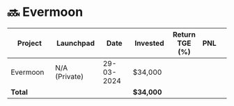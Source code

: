 # 🔜 Evermoon



<table data-full-width="true"><thead><tr><th width="152">Project</th><th width="138">Launchpad</th><th width="132">Date</th><th width="133">Invested</th><th>Return TGE (%)</th><th>PNL</th><th></th></tr></thead><tbody><tr><td>Evermoon</td><td>N/A (Private)</td><td>29-03-2024</td><td>$34,000</td><td></td><td></td><td></td></tr><tr><td><strong>Total</strong></td><td></td><td></td><td><strong>$34,000</strong></td><td></td><td></td><td></td></tr></tbody></table>

